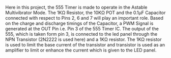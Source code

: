 Here in this project, the 555 Timer is made to operate in the Astable Multivibrator Mode.
The 1KΩ Resistor, the 10KΩ POT and the 0.1μF Capacitor connected with respect to Pins
2, 6 and 7 will play an important role.
Based on the charge and discharge timings of the Capacitor, a PWM Signal is generated at
the OUT Pin i.e. Pin 3 of the 555 Timer IC. The output of the 555, which is taken form pin
3, is connected to the led panel through the NPN Transistor (2N2222 is used here) and a
1KΩ resistor.
The 1KΩ resistor is used to limit the base current of the transistor and transistor is used as
an amplifier to limit or enhance the current which is given to the LED panel.
